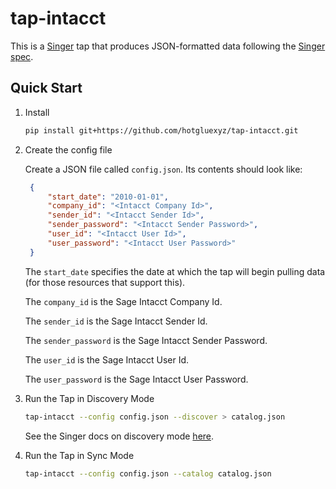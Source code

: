 # tap-intacct

This is a [Singer](https://singer.io) tap that produces JSON-formatted data
following the [Singer
spec](https://github.com/singer-io/getting-started/blob/master/SPEC.md).

## Quick Start

1. Install

    ```bash
    pip install git+https://github.com/hotgluexyz/tap-intacct.git
    ```

2. Create the config file

   Create a JSON file called `config.json`. Its contents should look like:

   ```json
    {
        "start_date": "2010-01-01",
        "company_id": "<Intacct Company Id>",
        "sender_id": "<Intacct Sender Id>",
        "sender_password": "<Intacct Sender Password>",
        "user_id": "<Intacct User Id>",
        "user_password": "<Intacct User Password>"
    }
    ```

   The `start_date` specifies the date at which the tap will begin pulling data
   (for those resources that support this).

   The `company_id` is the Sage Intacct Company Id.

   The `sender_id` is the Sage Intacct Sender Id.

   The `sender_password` is the Sage Intacct Sender Password.

   The `user_id` is the Sage Intacct User Id.

   The `user_password` is the Sage Intacct User Password.

4. Run the Tap in Discovery Mode

    ```bash
    tap-intacct --config config.json --discover > catalog.json
    ```

   See the Singer docs on discovery mode
   [here](https://github.com/singer-io/getting-started/blob/master/docs/DISCOVERY_MODE.md#discovery-mode).

5. Run the Tap in Sync Mode

    ```bash
    tap-intacct --config config.json --catalog catalog.json
    ```
